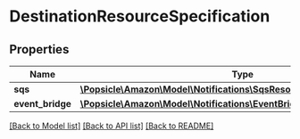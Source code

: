 # DestinationResourceSpecification

## Properties
Name | Type | Description | Notes
------------ | ------------- | ------------- | -------------
**sqs** | [**\Popsicle\Amazon\Model\Notifications\SqsResource**](SqsResource.md) |  | [optional] 
**event_bridge** | [**\Popsicle\Amazon\Model\Notifications\EventBridgeResourceSpecification**](EventBridgeResourceSpecification.md) |  | [optional] 

[[Back to Model list]](../../README.md#documentation-for-models) [[Back to API list]](../../README.md#documentation-for-api-endpoints) [[Back to README]](../../README.md)


